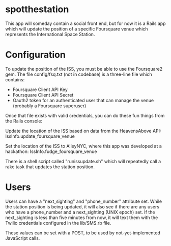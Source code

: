 spotthestation
==============

This app will someday contain a social front end, but for now it is a Rails app which will update the position of a specific Foursquare venue which represents the International Space Station.

Configuration
=============

To update the position of the ISS, you must be able to use the Foursquare2 gem.
The file config/fsq.txt (not in codebase) is a three-line file which contains:

* Foursquare Client API Key
* Foursquare Client API Secret
* Oauth2 token for an authenticated user that can manage the venue (probably a Foursquare superuser)

Once that file exists with valid credentials, you can do these fun things from the Rails console:

Update the location of the ISS based on data from the HeavensAbove API:
IssInfo.update_foursquare_venue

Set the location of the ISS to AlleyNYC, where this app was developed at a hackathon:
IssInfo.fudge_foursquare_venue

There is a shell script called "runissupdate.sh" which will repeatedly call a rake task that updates the station position.

Users
=====

Users can have a "next_sighting" and "phone_number" attribute set.
While the station position is being updated, it will also see if there are any users who have a phone_number and a next_sighting (UNIX epoch) set.  If the next_sighting is less than five minutes from now, it will text them with the Twilio credentials configured in the lib/SMS.rb file.

These values can be set with a POST, to be used by not-yet-implemented JavaScript calls.
